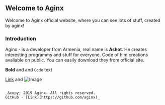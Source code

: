 ## Welcome to Aginx

Welcome to Aginx official website, where you can see lots of stuff, created by aginx!

### Introduction

Aginx - is a developer from Armenia, real name is **Ashot**. He creates interesting programms and stuff for everyone.
Code of him creations avaliable on public. You can easily download they from official site.

**Bold** and  and `Code` text

[Link](url) and ![Image](src)
```

_&copy; 2019 Aginx. All rights reserved.
GitHub - [Link](https://github.com/aginx)_

